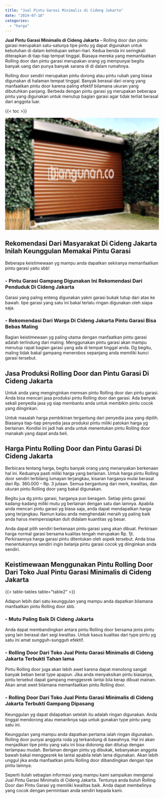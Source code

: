 ```yaml
---
title: "Jual Pintu Garasi Minimalis di Cideng Jakarta"
date: "2024-07-18"
categories: 
  - "harga"
---
```


**Jual Pintu Garasi Minimalis di Cideng Jakarta** – Rolling door dan pintu garasi merupakan satu-satunya tipe pintu yg dapat digunakan untuk kebutuhan di dalam kehidupan sehari-hari. Kedua benda ini seringkali diterapkan di tiap-tiap tempat tinggal. Biasaya mereka yang memanfaatkan Rolling door dan pintu garasi merupakan orang yg mempunyai begitu banyak uang dan punya banyak sarana di di dalam rumahnya.

Rolling door sendiri merupakan pintu dorong atau pintu rubah yang biasa digunakan di halaman tempat tinggal. Banyak berasal dari orang yang manfaatkan pintu door karena paling efektif bilamana ukuran yang dibutuhkan panjang. Berbeda dengan pintu garasi yg merupakan beberapa pintu yang digunakan untuk menutup bagian garasi agar tidak terliat berasal dari anggota luar.

{{< toc >}}

![Jual Pintu Garasi Minimalis di Cideng Jakarta](/images/pintu-garasi-55.png)

## Rekomendasi Dari Masyarakat Di Cideng Jakarta Inilah Keunggulan Memakai Pintu Garasi

Beberapa keistimewaan yg mampu anda dapatkan sekiranya memanfaatkan pintu garasi yaitu sbb!

### \- Pintu Garasi Gampang Digunakan Ini Rekomendasi Dari Penduduk Di Cideng Jakarta

Garasi yang paling enteng digunakan yakni garasi bukak tutup dari atas ke bawah. tipe garasi yang satu ini bakal terlalu ringan digunakan oleh siapa saja.

### \- Rekomendasi Dari Warga Di Cideng Jakarta Pintu Garasi Bisa Bebas Maling

Bagian keistimewaan yg paling utama dengan manfaatkan pintu garasi adalah terlindung dari maling. Menggunakan pintu garasi akan mampu menutup rapat bagian garasi yang ada di tempat tinggal anda. Dg begitu, maling tidak bakal gampang menerobos sepanjang anda memiliki kunci garasi tersebut.

## Jasa Produksi Rolling Door dan Pintu Garasi Di Cideng Jakarta

Untuk anda yang menginginkan memsan pintu Rolling door dan pintu garasi. Anda bisa mencari jasa produksi pintu Rolling door dan garasi. Ada banyak sekali penyedia jasa yg siap membantu anda untuk membikin pintu cocok yang diinginkan.

Untuk masalah harga pembikinan tergantung dari penyedia jasa yang dipilih. Biasanya tiap-tiap penyedia jasa produksi pintu miliki patokan harga yg berlainan. Kondisi ini jadi hak anda untuk menentukan pintu Rolling door manakah yang dapat anda beli.

## Harga Pintu Rolling Door dan Pintu Garasi Di Cideng Jakarta

Berbicara tentang harga, begitu banyak orang yang menanyakan berkenaan hal ini. Keduanya pasti miliki harga yang berlainan. Untuk harga pintu Rolling door sendiri terbilang lumayan terjangkau, kisaran harganya mulai berasal dari Rp. 360.000 – Rp. 3 jutaan. Semua bergantung dari merk, kwalitas, dan ukuran pintu Rolling door yang bakal digunakan.

Begitu jua dg pintu garasi, harganya pun beragam. Setiap pintu garasi kadang-kadang miliki mutu yg berlainan dengan satu dan lainnya. Apabila anda mencari pintu garasi yg biasa saja, anda dapat mendapatkan harga yang terjangkau. Namun kalau anda menghendaki meraih yg paling baik anda harus mempersiapkan duit didalam kuantitas yg besar.

Anda dapat pilih sendiri berkenaan pintu garasi yang akan dibuat. Perkiraan harga normal garasi bersama kualitas tengah merupakan Rp. 1jt. Perkiraannya harga garasi pintu ditentukan oleh aspek tersebut. Anda bisa menentukannya sendiri ingin belanja pintu garasi cocok yg diinginkan anda sendiri.

## Keistimewaan Menggunakan Pintu Rolling Door Dari Toko Jual Pintu Garasi Minimalis di Cideng Jakarta

{{< table-tables table="table2" >}}

Adapun lebih dari satu keunggulan yang mampu anda dapatkan bilamana manfaatkan pintu Rolling door sbb.

### \- Mutu Paling Baik Di Cideng Jakarta

Anda dapat membandingkan antara pintu Rolling door bersama jenis pintu yang lain berasal dari segi kwalitas. Untuk kasus kualitas dari type pintu yg satu ini amat sungguh-sungguh efektif.

### \- Rolling Door Dari Toko Jual Pintu Garasi Minimalis di Cideng Jakarta Terbukti Tahan lama

Pintu Rolling door juga akan lebih awet karena dapat menolong sangat banyak beban berat type apapun. Jika anda menyaksikan pintu biasanya, pintu tersebut dapat gampang menggesrek lantai bila kerap dibuat mainan. Akan amat awet bilamana memanfaatkan pintu Rolling door.

### \- Rolling Door Dari Toko Jual Pintu Garasi Minimalis di Cideng Jakarta Terbukti Gampang Dipasang

Keunggulan yg dapat didapatkan setelah itu adalah ringan digunakan. Anda tinggal mendorong atau menariknya saja untuk gunakan type pintu yang satu ini.

Keunggulan yang mampu anda dapatkan pertama ialah ringan digunakan. Rolling door punyai anggota roda yg terkandung di bawahnya. Hal ini akan menjadikan tipe pintu yang satu ini bisa didorong dan ditutup dengan terlampau mudah. Berlainan dengan pintu yg dibukak, kebanyakan anggota bawah bakal menggesrek ke lantai apabila telah lama digunakan. Akan lebih unggul jika anda manfaatkan pintu Rolling door dibandingkan dengan tipe pintu lainnya.

Seperti itulah sebagian informasi yang mampu kami sampaikan mengenai Jual Pintu Garasi Minimalis di Cideng Jakarta. Tentunya anda butuh Rolling Door dan Pintu Garasi yg memiliki kwalitas baik. Anda dapat membelinya yang cocok dengan permintaan anda sendiri kepada kami.

